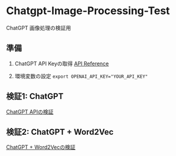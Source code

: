 # Chatgpt-Image-Processing-Test
ChatGPT 画像処理の検証用

## 準備
1. ChatGPT API Keyの取得
[API Reference](https://platform.openai.com/docs/api-reference/introduction)

2. 環境変数の設定
`export OPENAI_API_KEY="YOUR_API_KEY"`


## 検証1: ChatGPT
[ChatGPT APIの検証](./documents/gpt.md)

## 検証2: ChatGPT + Word2Vec
[ChatGPT + Word2Vecの検証](./documents/word2vec.md)